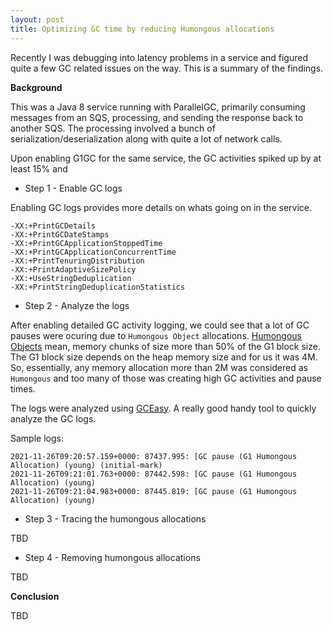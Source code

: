 ```yaml
---
layout: post
title: Optimizing GC time by reducing Humongous allocations
---
```


Recently I was debugging into latency problems in a service and figured quite a few GC related issues on the way. This is a summary of the findings. 

**Background**

This was a Java 8 service running with ParallelGC, primarily consuming messages from an SQS, processing, and sending the response back to another SQS. The processing
involved a bunch of serialization/deserialization along with quite a lot of network calls.

Upon enabling G1GC for the same service, the GC activities spiked up by at least 15% and 

* Step 1 - Enable GC logs

Enabling GC logs provides more details on whats going on in the service.

~~~
-XX:+PrintGCDetails 
-XX:+PrintGCDateStamps
-XX:+PrintGCApplicationStoppedTime
-XX:+PrintGCApplicationConcurrentTime
-XX:+PrintTenuringDistribution
-XX:+PrintAdaptiveSizePolicy
-XX:+UseStringDeduplication
-XX:+PrintStringDeduplicationStatistics
~~~

* Step 2 - Analyze the logs

After enabling detailed GC activity logging, we could see that a lot of GC pauses were ocuring due to `Humongous Object` allocations. [Humongous Objects](https://docs.oracle.com/javase/10/gctuning/garbage-first-garbage-collector.htm#JSGCT-GUID-D74F3CC7-CC9F-45B5-B03D-510AEEAC2DAC) mean, memory
chunks of size more than 50% of the G1 block size. The G1 block size depends on the heap memory size and for us it was 4M. So, essentially, any memory allocation more than
2M was considered as `Humongous` and too many of those was creating high GC activities and pause times.

The logs were analyzed using [GCEasy](https://gceasy.io/). A really good handy tool to quickly analyze the GC logs.

Sample logs:

~~~
2021-11-26T09:20:57.159+0000: 87437.995: [GC pause (G1 Humongous Allocation) (young) (initial-mark)
2021-11-26T09:21:01.763+0000: 87442.598: [GC pause (G1 Humongous Allocation) (young)
2021-11-26T09:21:04.983+0000: 87445.819: [GC pause (G1 Humongous Allocation) (young)
~~~

* Step 3 - Tracing the humongous allocations

TBD

* Step 4 - Removing humongous allocations

TBD

**Conclusion**

TBD
